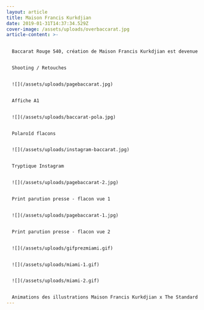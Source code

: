 ```yaml
---
layout: article
title: Maison Francis Kurkdjian
date: 2019-01-31T14:37:34.529Z
cover-image: /assets/uploads/overbaccarat.jpg
article-content: >-
  

  Baccarat Rouge 540, création de Maison Francis Kurkdjian est devenue très vite une référence dans le monde de la parfumerie. Comme un Chanel n°5, son design, son rouge et or le hissent au statut d'objet bijou. Dans cette prise de vue, et ce travail photographique, Baccarat Rouge 540 devient un sujet artistique en tant que solide non plus en tant que liquide...


  Shooting / Retouches 


  ![](/assets/uploads/pagebaccarat.jpg)


  Affiche A1 


  ![](/assets/uploads/baccarat-pola.jpg)


  Polaroîd flacons


  ![](/assets/uploads/instagram-baccarat.jpg)


  Tryptique Instagram 


  ![](/assets/uploads/pagebaccarat-2.jpg)


  Print parution presse - flacon vue 1


  ![](/assets/uploads/pagebaccarat-1.jpg)


  Print parution presse - flacon vue 2


  ![](/assets/uploads/gifprezmiami.gif)


  ![](/assets/uploads/miami-1.gif)


  ![](/assets/uploads/miami-2.gif)


  Animations des illustrations Maison Francis Kurkdjian x The Standard Hôtel - Miami
---
```

